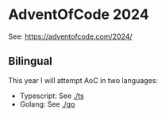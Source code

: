 # AdventOfCode 2024

See: https://adventofcode.com/2024/

## Bilingual

This year I will attempt AoC in two languages:

- Typescript: See [./ts](./ts)
- Golang: See [./go](./go)




